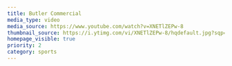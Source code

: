 ```yaml
---
title: Butler Commercial
media_type: video
media_source: https://www.youtube.com/watch?v=XNETlZEPw-8
thumbnail_source: https://i.ytimg.com/vi/XNETlZEPw-8/hqdefault.jpg?sqp=-oaymwEjCNACELwBSFryq4qpAxUIARUAAAAAGAElAADIQj0AgKJDeAE=&rs=AOn4CLAcHuX_zHJ17jAeovYwkcIHKPNELg
homepage_visible: true
priority: 2
category: sports
---
```

